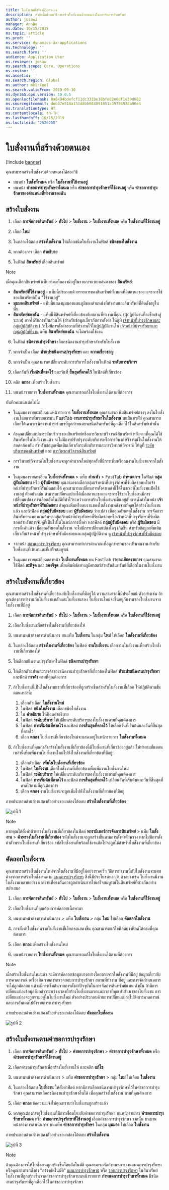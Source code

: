 ```yaml
---
title: ใบสั่งงานที่สร้างด้วยตนเอง
description: หัวข้อนี้อธิบายวิธีการสร้างใบสั่งงานด้วยตนเองในการจัดการสินทรัพย์
author: josaw1
manager: AnnBe
ms.date: 10/15/2019
ms.topic: article
ms.prod: ''
ms.service: dynamics-ax-applications
ms.technology: ''
ms.search.form: ''
audience: Application User
ms.reviewer: josaw
ms.search.scope: Core, Operations
ms.custom: ''
ms.assetid: ''
ms.search.region: Global
ms.author: mkirknel
ms.search.validFrom: 2019-09-30
ms.dyn365.ops.version: 10.0.5
ms.openlocfilehash: 8a8494bdefcf11dc331be18bfe02e0df1e39d602
ms.sourcegitcommit: deb87e518a151d8bb084891851a39758938a96e4
ms.translationtype: HT
ms.contentlocale: th-TH
ms.lasthandoff: 10/15/2019
ms.locfileid: "2626258"
---
```

# <a name="manually-created-work-orders"></a>ใบสั่งงานที่สร้างด้วยตนเอง

[!include [banner](../../includes/banner.md)]


คุณสามารถสร้างใบสั่งงานด้วยตนเองได้สองวิธี

- บนหน้า **ใบสั่งทั้งหมด** หรือ **ใบสั่งงานที่ใช้งานอยู่** 
- บนหน้า **คำขอการบำรุงรักษาทั้งหมด** หรือ **คำขอการบำรุงรักษาที่ใช้งานอยู่** หรือ **คำขอการบำรุงรักษาของตำแหน่งที่ทำงานของฉัน** 

## <a name="create-work-order"></a>สร้างใบสั่งงาน

1. เลือก **การจัดการสินทรัพย์** > **ทั่วไป** > **ใบสั่งงาน** > **ใบสั่งงานทั้งหมด** หรือ **ใบสั่งงานที่ใช้งานอยู่**

2. เลือก **ใหม่**

3. ในกล่องโต้ตอบ **สร้างใบสั่งงาน** ให้เลือกชนิดใบสั่งงานในฟิลด์ **ชนิดของใบสั่งงาน**

4. หากต้องการ เลือก **คำอธิบาย**

5. ในฟิลด์ **สินทรัพย์** เลือกสินทรัพย์

>[!NOTE]
>เมื่อคุณเลือกสินทรัพย์ แท็บสามแท็บอาจมีอยู่ในรายการแบบหล่นลงของ **สินทรัพย์**: 

- **สินทรัพย์ที่ใช้งานอยู่** - แท็บนี้ประกอบด้วยรายการของสินทรัพย์ทั้งหมดที่มีสถานะของวงจรการใช้ของสินทรัพย์เป็น "ใช้งานอยู่" 
- **มุมมองสินทรัพย์** - แท็บนี้แสดงมุมมองแผนภูมิของตำแหน่งที่ทำงานและสินทรัพย์ที่ติดตั้งอยู่ในนั้น
- **สินทรัพย์ของฉัน** - แท็บนี้มีสินทรัพย์ที่เกี่ยวข้องกับสถานที่ทำงานที่คุณ (ผู้ปฏิบัติงานที่ลงชื่อเข้าสู่ระบบ) อาจได้รับการปันส่วนให้ (สำหรับข้อมูลเกี่ยวกับการตั้งค่า ให้ดูที่ [เจ้าหน้าที่บำรุงรักษาและกลุ่มผู้ปฏิบัติงาน](../setup-for-objects/workers-and-worker-groups.md)) ถ้าไม่มีการตั้งค่าสถานที่ทำงานไว้ในผู้ปฏิบัติงานใน [เจ้าหน้าที่บำรุงรักษาและกลุ่มผู้ปฏิบัติงาน](../setup-for-objects/workers-and-worker-groups.md) แท็บ **สินทรัพย์ของฉัน** จะไม่พร้อมใช้งาน 

6. ในฟิลด์ **ชนิดงานบำรุงรักษา** เลือกชนิดงานบำรุงรักษาสำหรับใบสั่งงาน

7. หากจำเป็น เลือก **ตัวแปรชนิดงานบำรุงรักษา** และ **ความเชี่ยวชาญ**

8. หากจำเป็น คุณสามารถเปลี่ยนระดับการบริการใบสั่งงานในฟิลด์ **ระดับการบริการ**

9. เลือกวันที่ **เริ่มต้นที่คาดไว้** และวันที่ **สิ้นสุดที่คาดไว้** ในฟิลด์ที่เกี่ยวข้อง

10. คลิก **ตกลง** เพื่อสร้างใบสั่งงาน

11. บนหน้ารายการ **ใบสั่งงานทั้งหมด** คุณสามารถแก้ไขใบสั่งงานได้ตามที่ต้องการ

บันทึกคะแนนต่อไปนี้:

- ในมุมมองรายละเอียดบนหน้ารายการ **ใบสั่งงานทั้งหมด** คุณสามารถเพิ่มสินทรัพย์ต่างๆ ลงในใบสั่งงานโดยการเพิ่มรายการบน FastTab **งานการบำรุงรักษาในใบสั่งงาน** บนสินทรพัย์ คุณสามารถเลือกได้เฉพาะชนิดงานบำรุงรักษาที่ถูกกำหนดบนชนิดสินทรัพย์ที่ถูกเลือกไว้ในสินทรัพย์เท่านั้น  

- ถ้าคุณเปลี่ยนแปลงระดับบริการของสินทรัพย์หรือการวิพากษ์วิจารณ์สินทรัพย์ หลังจากที่คุณได้ใช้สินทรัพย์ในใบสั่งงานแล้ว จะไม่มีการปรับปรุงระดับบริการหรือการวิพากษ์วิจารณ์ในใบสั่งงานให้สอดคล้องกัน สำหรับข้อมูลเพิ่มเติมเกี่ยวกับระดับบริการและการวิพากษ์วิจารณ์ ให้ดูที่ [ระดับบริการของสินทรัพย์](../setup-for-objects/object-priorities.md) และ [การวิพากษ์วิจารณ์สินทรัพย์](../setup-for-objects/object-criticalities.md)

- การวิพากษ์วิจารณ์ในใบสั่งงานจะถูกคำนวณใหม่ทุกครั้งที่มีการเพิ่มหรือลบงานใบสั่งงานจากใบสั่งงาน

- ในมุมมองรายละเอียด **ใบสั่งงานทั้งหมด** > แท็บ **ส่วนหัว** > FastTab **กำหนดการ** ในฟิลด์ **กลุ่มผู้รับผิดชอบ** หรือ **ผู้รับผิดชอบ** คุณสามารถเลือกกลุ่มเจ้าหน้าที่บำรุงรักษาที่รับผิดชอบหรือเจ้าหน้าที่บำรุงรักษาที่รับผิดชอบได้ คุณสามารถเปลี่ยนการตั้งค่าเหล่านี้ได้ในขณะที่ใบสั่งงานเปิดใช้งานอยู่ ตัวอย่างเช่น สามารถเปลี่ยนแปลงได้เมื่อสถานะของวงจรการใช้ของใบสั่งงานมีการเปลี่ยนแปลง การเลือกอัตโนมัติที่ทำไว้ระหว่างการสร้างใบสั่งงานจะขึ้นอยู่กับการตั้งค่าในหน้า **เจ้าหน้าที่บำรุงรักษาที่รับผิดชอบ** ถ้าคุณเพิ่มหรือลบงานของใบสั่งงานหลังจากที่คุณได้สร้างใบสั่งงานแล้ว และถ้าฟิลด์ **กลุ่มผุ้รับผิดชอบ** และ **ผู้รับผิดชอบ** ว่างเปล่า เมื่อคุณอัพเดตใบสั่งงาน การจัดการสินทรัพย์จะพยายามค้นหากลุ่มเจ้าหน้าที่บำรุงรักษาที่รับผิดชอบหรือเจ้าหน้าที่บำรุงรักษาที่รับผิดชอบสำหรับการจับคู่ที่เป็นไปได้ในหน้าการตั้งค่า หากฟิลด์ **กลุ่มผู้รับผิดชอบ** หรือ **ผู้รับผิดชอบ** มีการตั้งค่าแล้ว เมื่อคุณอัพเดตใบสั่งงาน จะไม่มีการเปลี่ยนแปลงใดๆ เกิดขึ้น สำหรับข้อมูลเพิ่มเติมเกี่ยวกับเจ้าหน้าที่บำรุงรักษาที่รับผิดชอบและกลุ่มผู้ปฏิบัติงาน ดู [เจ้าหน้าที่บำรุงรักษาที่รับผิดชอบ](../setup-for-maintenance-requests/responsible-workers.md)

- จากหน้า [สถานะการบำรุงรักษา](../controlling-and-reporting/maintenance-status.md) คุณสามารถทำการคำนวณเพื่อดูภาพรวมของปริมาณงานสำหรับใบสั่งงานที่เข้ามาและที่เสร็จสมบูรณ์  

- ในมุมมองรายละเอียดของหน้า **ใบสั่งงานทั้งหมด** บน FastTab **รายละเอียดรายการ** คุณสามารถใช้ฟิลด์ **ละติจูด** และ **ลองจิจูด** เพื่อเพิ่มพิกัดทางภูมิศาสตร์สำหรับสินทรัพย์ที่เลือกในงานใบสั่งงาน  


## <a name="create-related-work-order"></a>สร้างใบสั่งงานที่เกี่ยวข้อง

คุณสามารถสร้างใบสั่งงานที่เกี่ยวข้องกับใบสั่งงานที่มีอยู่ได้ ความสามารถนี้มีประโยชน์ ตัวอย่างเช่น ถ้าคุณต้องการทำงานกับใบสั่งงานหลักและใบสั่งงานรอง ใบสั่งงานใหม่จะขึ้นอยู่กับงานของใบสั่งงานจากใบสั่งงานที่มีอยู่

1. เลือก **การจัดการสินทรัพย์** > **ทั่วไป** > **ใบสั่งงาน** > **ใบสั่งงานทั้งหมด** หรือ **ใบสั่งงานที่ใช้งานอยู่**

2. เลือกใบสั่งงานเพื่อสร้างใบสั่งงานที่เกี่ยวข้องให้

3. บนบานหน้าต่างการดำเนินการ บนแท็บ **ใบสั่งงาน** ในกลุ่ม **ใหม่** ให้เลือก **ใบสั่งงานที่เกี่ยวข้อง**

4. ในกล่องโต้ตอบ **สร้างใบงานที่เกี่ยวข้อง** ในฟิลด์ **งานใบสั่งงาน** เลือกงานใบสั่งงานเพื่อสร้างใบสั่งงานที่เกี่ยวข้องให้

5. ให้เลือกชนิดงานบำรุงรักษาในฟิลด์ **ชนิดงานบำรุงรักษา**

6. ให้เลือกตัวแปรและการค้าของชนิดงานบำรุงรักษาที่เกี่ยวข้องในฟิลด์ **ตัวแปรชนิดงานบำรุงรักษา** และฟิลด์ **การค้า** ตามที่คุณต้องการ

7. ถ้าใบสั่งงานนี้เป็นใบสั่งงานแรกที่เกี่ยวข้องที่ถูกสร้างขึ้นสำหรับใบสั่งงานที่เลือก ให้ปฏิบัติตามขั้นตอนเหล่านี้:
    1. เลือกตัวเลือก **ใบสั่งงานใหม่**
    2. ในฟิลด์ **ชนิดใบสั่งงาน** เลือกชนิดใบสั่งงาน
    3. ใน **คำอธิบาย** ให้ป้อนคำอธิบาย
    4. ในฟิลด์ **ระดับบริการ** ให้เปลี่ยนระดับบริการของใบสั่งงานตามที่คุณต้องการ
    5. ในฟิลด์ **การเริ่มต้นที่คาดไว้** และฟิลด์ **การสิ้นสุดที่คาดไว้** ให้เลือกวันที่เริ่มต้นและวันที่สิ้นสุดที่คาดไว้
    6. เลือก **ตกลง** ใบสั่งงานที่เกี่ยวข้องใหม่จะแสดงอยู่ในหน้ารายการ **ใบสั่งงานทั้งหมด**  

8. ถ้าใบสั่งงานที่คุณกำลังสร้างใบสั่งงานที่เกี่ยวข้องนี้มีใบสั่งงานที่เกี่ยวข้องอยู่แล้ว ให้ทำตามขั้นตอนเหล่านี้เพื่อเพิ่มงานใบสั่งงานใหม่ไปยังใบสั่งงานที่เกี่ยวข้องที่มีอยู่:
    1. เลือกตัวเลือก **เพิ่มในใบสั่งงานที่เกี่ยวข้อง**
    2. ในฟิลด์ **ใบสั่งงาน** เลือกใบสั่งงานที่เกี่ยวข้องเพื่อเพิ่มงานใบสั่งงานใหม่
    3. ในฟิลด์ **ระดับบริการ** ให้เปลี่ยนระดับบริการของใบสั่งงานตามที่คุณต้องการ
    4. ในฟิลด์ **การเริ่มต้นที่คาดไว้** และฟิลด์ **การสิ้นสุดที่คาดไว้** เปลี่ยนวันที่เริ่มต้นและวันที่สิ้นสุดที่คาดไว้ตามที่คุณต้องการ
    5. เลือก **ตกลง** งานใบสั่งงานจะถูกเพิ่มไปยังใบสั่งงานที่เกี่ยวข้องที่มีอยู่

ภาพประกอบด้านล่างแสดงตัวอย่างของกล่องโต้ตอบ **สร้างใบสั่งงานที่เกี่ยวข้อง**

![รูปที่ 1](media/03-work-orders.png)

>[!NOTE]
>หากคุณได้ตั้งค่าตัวพรางใบสั่งงานที่เกี่ยวข้องในฟิลด์ **พารามิเตอร์การจัดการสินทรัพย์** >  แท็บ **ใบสั่งงาน** > **ตัวพรางใบสั่งงานที่เกี่ยวข้อง** รหัสใบสั่งงานจะถูกสร้างขึ้นตามการตั้งค่าตัวพราง หากไม่มีการตั้งค่าตัวพรางใบสั่งงานที่เกี่ยวข้อง รหัสใบสั่งงานที่พร้อมใช้งานถัดไปจะถูกใช้สำหรับใบสั่งงานที่เกี่ยวข้อง

## <a name="copy-a-work-order"></a>คัดลอกใบสั่งงาน

คุณสามารถสร้างใบสั่งงานใหม่จากใบสั่งงานที่มีอยู่ได้อย่างรวดเร็ว วิธีการทำงานนี้กับใบสั่งงานจะแตกต่างจากการสร้างใบสั่งงานตาม [แผนการบำรุงรักษา](../preventive-and-reactive-maintenance/maintenance-plans.md) สิ่งนี้มีประโยชน์หากว่า ตัวอย่างเช่น ใบสั่งงานมีงานใบสั่งงานหลายอย่าง และงานที่ต่างกันควรถูกดำเนินการให้เสร็จสมบูรณ์ในสินทรัพย์ที่ต่างกันอย่างสม่ำเสมอ

1. เลือก **การจัดการสินทรัพย์** > **ทั่วไป** > **ใบสั่งงาน** > **ใบสั่งงานทั้งหมด** หรือ **ใบสั่งงานที่ใช้งานอยู่**

2. เลือกใบสั่งงานที่คุณต้องการคัดลอกเนื้อหามา

3. บนบานหน้าต่างการดำเนินการ > แท็บ **ใบสั่งงาน** > กลุ่ม **ใหม่** ให้เลือก **คัดลอกใบสั่งงาน**

4. การตั้งค่าใบสั่งงานจากใบสั่งงานที่เลือกจะแสดงขึ้น คุณสามารถแก้ไขฟิลด์บางฟิลด์ได้ตามที่คุณต้องการ

5. เลือก **ตกลง** เพื่อสร้างใบสั่งงานใหม่

6. บนหน้ารายการ **ใบสั่งงานทั้งหมด** คุณสามารถแก้ไขใบสั่งงานได้ตามที่ต้องการ

>[!NOTE]
>เมื่อสร้างใบสั่งงานใหม่แล้ว จะมีการคัดลอกข้อมูลบางอย่างโดยตรงจากใบสั่งงานที่มีอยู่ ข้อมูลเกี่ยวกับการคาดการณ์ เครื่องมือ รายการตรวจสอบการบำรุงรักษา สถานที่ทำงาน ที่อยู่ และการจัดกำหนดการ จะไม่ถูกคัดลอก แต่จะมีการเริ่มต้นจากการตั้งค่าปัจจุบันในการจัดการสินทรัพย์แทน ดังนั้น ถ้ามีการเปลี่ยนแปลงข้อมูลดังกล่าวระหว่างเวลาที่สร้างใบสั่งงานแรกและเวลาที่คุณทำสำเนาของใบสั่งงาน การเปลี่ยนแปลงจะถูกรวมอยู่ในใบสั่งงานใหม่ ตัวอย่างประกอบด้วยการเปลี่ยนแปลงไปยังการคาดการณ์และการอัพเดตไปยังรายการการบำรุงรักษา

ภาพประกอบด้านล่างแสดงตัวอย่างของกล่องโต้ตอบ **คัดลอกใบสั่งงาน**

![รูปที่ 2](media/04-work-orders.png)


## <a name="create-a-work-order-based-on-a-maintenance-request"></a>สร้างใบสั่งงานตามคำขอการบำรุงรักษา

1. เลือก **การจัดการสินทรัพย์** > **ทั่วไป** > **คำขอการบำรุงรักษา** > **คำขอการบำรุงรักษาทั้งหมด** หรือ **คำขอการบำรุงรักษาที่ใช้งานอยู่**

2. เลือกคำขอบำรุงรักษาเพื่อสร้างใบสั่งงานให้ และคลิก **แก้ไข**

3. บนบานหน้าต่างการดำเนินการ > แท็บ **คำขอการบำรุงรักษา** > กลุ่ม **ใหม่** ให้เลือก **ใบสั่งงาน**

4. ในกล่องโต้ตอบ **ใบสั่งงาน** ให้ตั้งค่าฟิลด์ หากมีการเลือกชนิดงานบำรุงรักษาไว้ในคำขอการบำรุงรักษา คุณสามารถเลือกชนิดงานบำรุงรักษาอื่นได้ เมื่อคุณสร้างใบสั่งงาน ตามที่คุณต้องการ

5. เลือก **ตกลง** ข้อความแจ้งให้คุณทราบว่าใบสั่งงานถูกสร้างแล้ว

6. หากคุณต้องการดูใบสั่งงานที่มีการเชื่อมโยงกับคำขอการบำรุงรักษา บนหน้ารายการ **คำขอการบำรุงรักษาทั้งหมด** หรือ **คำขอการบำรุงรักษาที่ใช้งานอยู่** เลือกคำขอการบำรุงรักษา จากนั้น บนบานหน้าต่างการดำเนินการ บนแท็บ **คำขอการบำรุงรักษา** ในกลุ่ม **มุมมอง** ให้เลือก **ใบสั่งงาน**


ภาพประกอบด้านล่างแสดงตัวอย่างของกล่องโต้ตอบ **สร้างใบสั่งงาน**

![รูปที่ 3](media/05-work-orders.png)


>[!NOTE]
>ถ้าคุณต้องการให้ใบสั่งงานถูกสร้างขึ้นโดยอัตโนมัติ คุณสามารถจัดกำหนดการงานแผนการบำรุงรักษา หรือคุณสามารถตั้งค่า "สร้างอัตโนมัติ" [แผนการบำรุงรักษาs](../preventive-and-reactive-maintenance/maintenance-plans.md) หรือ [รอบการบำรุงรักษา](../preventive-and-reactive-maintenance/maintenance-rounds.md) ในสินทรัพย์ ใบสั่งงานที่ถูกสร้างขึ้นจากคำขอการบำรุงรักษาบนหน้ารายการ **กำหนดการบำรุงรักษาทั้งหมด** มีชนิดงานบำรุงรักษาที่ถูกเลือกไว้ในคำขอการบำรุงรักษา

